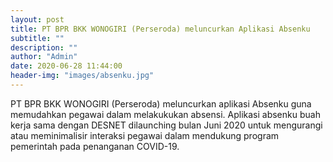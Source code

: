 ```yaml
---
layout: post
title: PT BPR BKK WONOGIRI (Perseroda) meluncurkan Aplikasi Absenku 
subtitle: ""
description: ""
author: "Admin"
date: 2020-06-28 11:44:00
header-img: "images/absenku.jpg"
---
```

PT BPR BKK WONOGIRI (Perseroda) meluncurkan aplikasi Absenku guna memudahkan pegawai dalam melakukukan absensi. Aplikasi absenku buah kerja sama dengan DESNET dilaunching bulan Juni 2020 untuk mengurangi atau meminimalisir interaksi pegawai dalam mendukung program pemerintah pada penanganan COVID-19.





